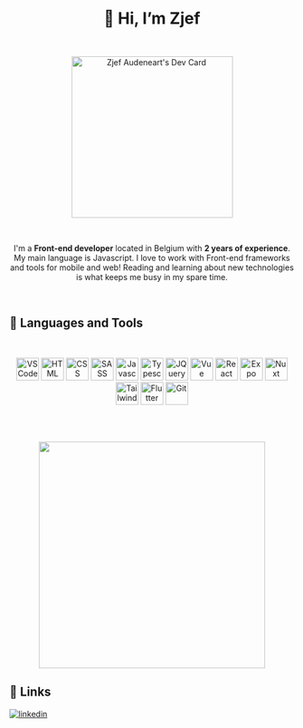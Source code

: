 <p>
<h1 align="center"><b>👋 Hi, I’m Zjef</b></h1>
</p>
<br />


<p align="center">
  <a href="https://app.daily.dev/Tjeeef"><img src="https://api.daily.dev/devcards/9f67e4d2a64744a2986dce3e2b169591.png?r=ctw" width="285" alt="Zjef Audeneart's Dev Card"/></a></p>
  <br />
  <p align="center">I'm a <b>Front-end developer</b> located in Belgium with <b>2 years of experience</b>. My main language is Javascript. I love to work with Front-end frameworks and tools for mobile and web! Reading and learning about new technologies is what keeps me busy in my spare time.</p>
<br />


## 🚀 Languages and Tools
<br />
<p align="center">
<a href="https://code.visualstudio.com/" target="_blank"><img src="https://unpkg.com/simple-icons@v6/icons/visualstudiocode.svg" alt="VSCode" width="40" height="40"/></a>
<a href="https://www.w3schools.com/html/" target="_blank"><img src="https://unpkg.com/simple-icons@v6/icons/html5.svg" alt="HTML" width="40" height="40"/></a>
<a href="https://www.w3schools.com/css/" target="_blank"><img src="https://unpkg.com/simple-icons@v6/icons/css3.svg" alt="CSS" width="40" height="40"/></a>
<a href="https://sass-lang.com/" target="_blank"><img src="https://unpkg.com/simple-icons@v6/icons/sass.svg" alt="SASS" width="40" height="40"/></a>
<a href="https://developer.mozilla.org/en-US/docs/Web/JavaScript" target="_blank"><img src="https://unpkg.com/simple-icons@v6/icons/javascript.svg" alt="Javascript" width="40" height="40"/></a>
<a href="https://www.typescriptlang.org/" target="_blank"><img src="https://unpkg.com/simple-icons@v6/icons/typescript.svg" alt="Typescript" width="40" height="40"/></a>
<a href="https://jquery.com/" target="_blank"><img src="https://unpkg.com/simple-icons@v6/icons/jquery.svg" alt="JQuery" width="40" height="40"/></a>
<a href="https://vuejs.org/" target="_blank"><img src="https://unpkg.com/simple-icons@v6/icons/vuedotjs.svg" alt="Vue" width="40" height="40"/></a>
<a href="https://reactnative.dev/" target="_blank"><img src="https://unpkg.com/simple-icons@v6/icons/react.svg" alt="React Native" width="40" height="40"/></a>
<a href="https://docs.expo.dev/" target="_blank"><img src="https://unpkg.com/simple-icons@v6/icons/expo.svg" alt="Expo" width="40" height="40"/></a>
<a href="https://nuxtjs.org/" target="_blank"><img src="https://unpkg.com/simple-icons@v6/icons/nuxtdotjs.svg" alt="Nuxt" width="40" height="40"/></a>
<a href="https://tailwindcss.com/" target="_blank"><img src="https://unpkg.com/simple-icons@v6/icons/tailwindcss.svg" alt="Tailwind" width="40" height="40"/></a>
<a href="https://flutter.dev/" target="_blank"><img src="https://unpkg.com/simple-icons@v6/icons/flutter.svg" alt="Flutter" width="40" height="40"/></a>
<a href="https://git-scm.com/" target="_blank"><img src="https://unpkg.com/simple-icons@v6/icons/git.svg" alt="Git" width="40" height="40"/></a>
</p>

<br />
<br />
<p align="center">
  <img src="https://github-readme-stats.vercel.app/api/top-langs?username=zjefa&layout=compact&theme=github_dark" width="400" />
</p>


## 🔗 Links
[![linkedin](https://img.shields.io/badge/linkedin-0A66C2?style=for-the-badge&logo=linkedin&logoColor=white)](https://www.linkedin.com/in/zjefaudenaert/)

